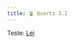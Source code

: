 ```yaml
---
title: 🪴 Quartz 3.2
---
```


 Teste: [Lei](https://github.com/LauroAJO/Knowlege_Bits-Thymos_Energia/blob/hugo/content/notes/Lei.md)
